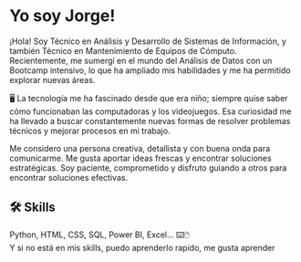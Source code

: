 
# Yo soy Jorge!
¡Hola! Soy Técnico en Análisis y Desarrollo de Sistemas de Información, y también Técnico en Mantenimiento de Equipos de Cómputo. Recientemente, me sumergí en el mundo del Análisis de Datos con un Bootcamp intensivo, lo que ha ampliado mis habilidades y me ha permitido explorar nuevas áreas.

🖥️
La tecnología me ha fascinado desde que era niño; siempre quise saber cómo funcionaban las computadoras y los videojuegos. Esa curiosidad me ha llevado a buscar constantemente nuevas formas de resolver problemas técnicos y mejorar procesos en mi trabajo.

Me considero una persona creativa, detallista y con buena onda para comunicarme. Me gusta aportar ideas frescas y encontrar soluciones estratégicas. Soy paciente, comprometido y disfruto guiando a otros para encontrar soluciones efectivas.






## 🛠 Skills

Python, HTML, CSS, SQL, Power BI, Excel...  ⌨️🖱️  
Y si no está en mis skills, puedo aprenderlo rapido, me gusta aprender 